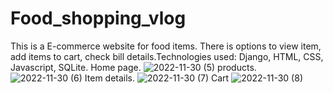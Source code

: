 # Food_shopping_vlog
This is a E-commerce website for food items. There is options to view item, add items to cart, check bill details.Technologies used: Django, HTML, CSS, Javascript, SQLite.
Home page.
![2022-11-30 (5)](https://user-images.githubusercontent.com/107610205/205089900-b6e13d7e-e403-4728-b1d4-4de0959cae86.png)
products.
![2022-11-30 (6)](https://user-images.githubusercontent.com/107610205/205089936-eddb27c2-16ca-4467-b392-8a8d6c9a0608.png)
Item details.
![2022-11-30 (7)](https://user-images.githubusercontent.com/107610205/205089962-a0ac0917-a224-4532-a55a-261a76ab06bb.png)
Cart
![2022-11-30 (8)](https://user-images.githubusercontent.com/107610205/205089992-99b345c0-fcd3-4bbd-956a-abde68c6e516.png)
